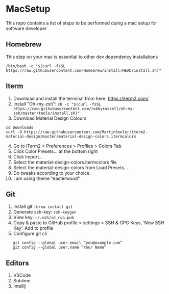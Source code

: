 # MacSetup
This repo contains a list of steps to be performed duing a mac setup for software developer
## Homebrew
This step on your mac is essential to other dev dependency installations
```
/bin/bash -c "$(curl -fsSL https://raw.githubusercontent.com/Homebrew/install/HEAD/install.sh)"
```
## Iterm
1. Download and install the terminal from here: https://iterm2.com/
2. Install "Oh-my-zsh": ```sh -c "$(curl -fsSL https://raw.githubusercontent.com/robbyrussell/oh-my-zsh/master/tools/install.sh)"```
3. Download Material Design Colours
```
cd Downloads
curl -O https://raw.githubusercontent.com/MartinSeeler/iterm2-material-design/master/material-design-colors.itermcolors
```
4. Go to iTerm2 > Preferences > Profiles > Colors Tab
5. Click Color Presets… at the bottom right
6. Click Import…
7. Select the material-design-colors.itermcolors file
8. Select the material-design-colors from Load Presets…
9. Do tweaks according to your choice.
10. I am using theme "easterwood"

## Git
1. Install git : ```brew install git```
2. Generate ssh-key: ```ssh-keygen```
2. View key: ```~/.ssh/id_rsa.pub```
3. Copy & paste to GitHub profile > settings > SSH & GPG Keys, ‘New SSH Key’. Add to profile
4. Configure git cli
```
   git config --global user.email “you@example.com” 
   git config --global user.name “Your Name”
```
## Editors
1. VSCode
2. Sublime
3. Intellij
